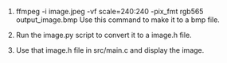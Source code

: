 1. ffmpeg -i image.jpeg -vf scale=240:240 -pix_fmt rgb565 output_image.bmp
    Use this command to make it to a bmp file.

2. Run the image.py script to convert it to a image.h file.
3. Use that image.h file in src/main.c and display the image.